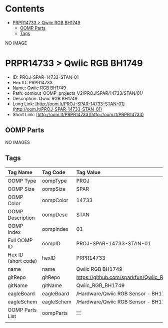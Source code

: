 



Contents
========

* [PRPR14733 > Qwiic RGB BH1749](#prpr14733--qwiic-rgb-bh1749)
	* [OOMP Parts](#oomp-parts)
	* [Tags](#tags)
  
NO IMAGE  
# PRPR14733 > Qwiic RGB BH1749

- ID: PROJ-SPAR-14733-STAN-01
- Hex ID: PRPR14733
- Name: Qwiic RGB BH1749
- Path: oomlout_OOMP_projects_V2/PROJ/SPAR/14733/STAN/01/
- Description: Qwiic RGB BH1749
- Long Link: [http://oom.lt/PROJ-SPAR-14733-STAN-01](http://oom.lt/PROJ-SPAR-14733-STAN-01)
- Short Link: [http://oom.lt/PRPR14733](http://oom.lt/PRPR14733)

## OOMP Parts
  
NO IMAGES  
## Tags
  

|Tag Name|Tag Code|Tag Value|
| :--- | :--- | :--- |
|OOMP Type|oompType|PROJ|
|OOMP Size|oompSize|SPAR|
|OOMP Color|oompColor|14733|
|OOMP Description|oompDesc|STAN|
|OOMP Index|oompIndex|01|
|Full OOMP ID|oompID|PROJ-SPAR-14733-STAN-01|
|Hex ID (short code)|hexID|PRPR14733|
|name|name|Qwiic RGB BH1749|
|gitRepo|gitRepo|https://github.com/sparkfun/Qwiic_RGB_BH1749|
|gitName|gitName|Qwiic_RGB_BH1749|
|eagleBoard|eagleBoard|/Hardware/Qwiic RGB Sensor - BH1749.brd|
|eagleSchem|eagleSchem|/Hardware/Qwiic RGB Sensor - BH1749.sch|
|OOMP Parts List|oompParts|<table><tr><td></td></tr></table>|
||||
